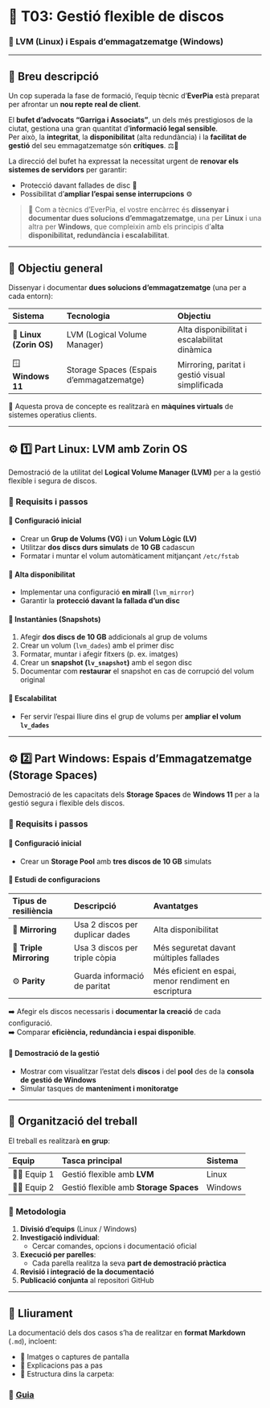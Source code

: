 # 💽 T03: Gestió flexible de discos  
### 🔄 LVM (Linux) i Espais d’emmagatzematge (Windows)

---

## 📝 Breu descripció

Un cop superada la fase de formació, l’equip tècnic d’**EverPia** està preparat per afrontar un **nou repte real de client**.  

El **bufet d’advocats “Garriga i Associats”**, un dels més prestigiosos de la ciutat, gestiona una gran quantitat d’**informació legal sensible**.  
Per això, la **integritat**, la **disponibilitat** (alta redundància) i la **facilitat de gestió** del seu emmagatzematge són **crítiques**. ⚖️📂  

La direcció del bufet ha expressat la necessitat urgent de **renovar els sistemes de servidors** per garantir:
- Protecció davant fallades de disc 💾  
- Possibilitat d’**ampliar l’espai sense interrupcions** ⚙️  

> 🎯 Com a tècnics d’EverPia, el vostre encàrrec és **dissenyar i documentar dues solucions d’emmagatzematge**, una per **Linux** i una altra per **Windows**, que compleixin amb els principis d’**alta disponibilitat, redundància i escalabilitat**.

---

## 🧩 Objectiu general

Dissenyar i documentar **dues solucions d’emmagatzematge** (una per a cada entorn):

| Sistema | Tecnologia | Objectiu |
|:--------|:------------|:----------|
| 🐧 **Linux (Zorin OS)** | LVM (Logical Volume Manager) | Alta disponibilitat i escalabilitat dinàmica |
| 🪟 **Windows 11** | Storage Spaces (Espais d’emmagatzematge) | Mirroring, paritat i gestió visual simplificada |

📘 Aquesta prova de concepte es realitzarà en **màquines virtuals** de sistemes operatius clients.

---

## ⚙️ 1️⃣ Part Linux: LVM amb Zorin OS

Demostració de la utilitat del **Logical Volume Manager (LVM)** per a la gestió flexible i segura de discos.

### 🧾 Requisits i passos

#### 🔹 Configuració inicial
- Crear un **Grup de Volums (VG)** i un **Volum Lògic (LV)**  
- Utilitzar **dos discs durs simulats** de **10 GB** cadascun  
- Formatar i muntar el volum automàticament mitjançant `/etc/fstab`

#### 🔹 Alta disponibilitat
- Implementar una configuració **en mirall** (`lvm_mirror`)  
- Garantir la **protecció davant la fallada d’un disc**

#### 🔹 Instantànies (Snapshots)
1. Afegir **dos discs de 10 GB** addicionals al grup de volums  
2. Crear un volum (`lvm_dades`) amb el primer disc  
3. Formatar, muntar i afegir fitxers (p. ex. imatges)  
4. Crear un **snapshot (`lv_snapshot`)** amb el segon disc  
5. Documentar com **restaurar** el snapshot en cas de corrupció del volum original

#### 🔹 Escalabilitat
- Fer servir l’espai lliure dins el grup de volums per **ampliar el volum `lv_dades`**

---

## ⚙️ 2️⃣ Part Windows: Espais d’Emmagatzematge (Storage Spaces)

Demostració de les capacitats dels **Storage Spaces** de **Windows 11** per a la gestió segura i flexible dels discos.

### 🧾 Requisits i passos

#### 🔹 Configuració inicial
- Crear un **Storage Pool** amb **tres discos de 10 GB** simulats

#### 🔹 Estudi de configuracions
| Tipus de resiliència | Descripció | Avantatges |
|:----------------------|:------------|:-------------|
| 🔁 **Mirroring** | Usa 2 discos per duplicar dades | Alta disponibilitat |
| 🔂 **Triple Mirroring** | Usa 3 discos per triple còpia | Més seguretat davant múltiples fallades |
| ⚙️ **Parity** | Guarda informació de paritat | Més eficient en espai, menor rendiment en escriptura |

➡️ Afegir els discos necessaris i **documentar la creació** de cada configuració.  
➡️ Comparar **eficiència, redundància i espai disponible**.

#### 🔹 Demostració de la gestió
- Mostrar com visualitzar l’estat dels **discos** i del **pool** des de la **consola de gestió de Windows**
- Simular tasques de **manteniment i monitoratge**

---

## 👥 Organització del treball

El treball es realitzarà **en grup**:

| Equip | Tasca principal | Sistema |
|:------|:----------------|:--------|
| 🧑‍💻 Equip 1 | Gestió flexible amb **LVM** | Linux |
| 🧑‍💻 Equip 2 | Gestió flexible amb **Storage Spaces** | Windows |

### 🔧 Metodologia

1. **Divisió d’equips** (Linux / Windows)  
2. **Investigació individual**:  
   - Cercar comandes, opcions i documentació oficial  
3. **Execució per parelles**:  
   - Cada parella realitza la seva **part de demostració pràctica**  
4. **Revisió i integració de la documentació**  
5. **Publicació conjunta** al repositori GitHub

---

## 📂 Lliurament

La documentació dels dos casos s’ha de realitzar en **format Markdown** (`.md`), incloent:

- 📸 Imatges o captures de pantalla  
- 💬 Explicacions pas a pas  
- 📁 Estructura dins la carpeta:

### 📘 [Guia](guia.md)

